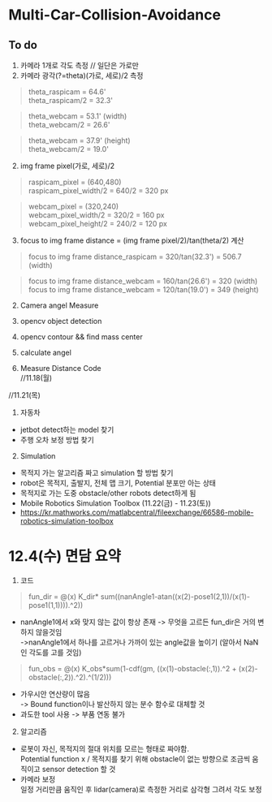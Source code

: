 # Multi-Car-Collision-Avoidance


## To do

1. 카메라 1개로 각도 측정 // 일단은 가로만  
  1. 카메라 광각(?=theta)(가로, 세로)/2 측정
  >theta_raspicam = 64.6'  
  >theta_raspicam/2 = 32.3'
  
  >theta_webcam = 53.1' (width)  
  >theta_webcam/2 = 26.6'
  
  >theta_webcam = 37.9' (height)  
  >theta_webcam/2 = 19.0'
  
  2. img frame pixel(가로, 세로)/2 
  >raspicam_pixel = (640,480)  
  >raspicam_pixel_width/2 = 640/2 = 320 px
  
  >webcam_pixel = (320,240)  
  >webcam_pixel_width/2 = 320/2 = 160 px  
  >webcam_pixel_height/2 = 240/2 = 120 px
  
  3. focus to img frame distance = (img frame pixel/2)/tan(theta/2) 계산
  >focus to img frame distance_raspicam = 320/tan(32.3') = 506.7 (width)
  
  >focus to img frame distance_webcam = 160/tan(26.6') = 320 (width)  
  >focus to img frame distance_webcam = 120/tan(19.0') = 349 (height)  

2. Camera angel Measure   
  1. opencv object detection  
  2. opencv contour && find mass center  
  3. calculate angel  
  
3. Measure Distance Code  
  //11.18(월) 

//11.21(목)  
1. 자동차  
  - jetbot detect하는 model 찾기  
  - 주행 오차 보정 방법 찾기  
  
2. Simulation  
  - 목적지 가는 알고리즘 짜고 simulation 할 방법 찾기  
  - robot은 목적지, 출발지, 전체 맵 크기, Potential 분포만 아는 상태  
  - 목적지로 가는 도중 obstacle/other robots detect하게 됨  
  - Mobile Robotics Simulation Toolbox (11.22(금) - 11.23(토))  
  - https://kr.mathworks.com/matlabcentral/fileexchange/66586-mobile-robotics-simulation-toolbox

# 12.4(수) 면담 요약  
  
1. 코드  
  >fun_dir = @(x) K_dir* sum((nanAngle1-atan((x(2)-pose1(2,1))/(x(1)-pose1(1,1)))).^2))   
  - nanAngle1에서 x와 맞지 않는 값이 항상 존재 -> 무엇을 고르든 fun_dir은 거의 변하지 않을것임  
   ->nanAngle1에서 하나를 고르거나 가까이 있는 angle값을 높이기 (알아서 NaN인 각도를 고를 것임)   
  >fun_obs = @(x) K_obs*sum(1-cdf(gm, ((x(1)-obstacle(:,1)).^2 + (x(2)-obstacle(:,2)).^2).^(1/2)))  
  - 가우시안 연산량이 많음   
  -> Bound function이나 발산하지 않는 분수 함수로 대체할 것  
  - 과도한 tool 사용 -> 부품 연동 불가
    
2.  알고리즘  
  - 로봇이 자신, 목적지의 절대 위치를 모르는 형태로 짜야함.  
    Potential function x / 목적지를 찾기 위해 obstacle이 없는 방향으로 조금씩 움직이고 sensor detection 할 것  
  - 카메라 보정  
    일정 거리만큼 움직인 후 lidar(camera)로 측정한 거리로 삼각형 그려서 각도 보정
    
